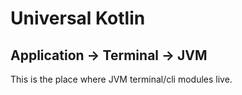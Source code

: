 # Universal Kotlin

## Application -> Terminal -> JVM

This is the place where JVM terminal/cli modules live.
